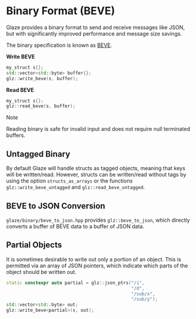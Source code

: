 # Binary Format (BEVE)

Glaze provides a binary format to send and receive messages like JSON, but with significantly improved performance and message size savings.

The binary specification is known as [BEVE](https://github.com/beve-org/beve).

**Write BEVE**

```c++
my_struct s{};
std::vector<std::byte> buffer{};
glz::write_beve(s, buffer);
```

**Read BEVE**

```c++
my_struct s{};
glz::read_beve(s, buffer);
```

> [!NOTE]
>
> Reading binary is safe for invalid input and does not require null terminated buffers.

## Untagged Binary

By default Glaze will handle structs as tagged objects, meaning that keys will be written/read. However, structs can be written/read without tags by using the option `structs_as_arrays` or the functions `glz::write_beve_untagged` and `glz::read_beve_untagged`.

## BEVE to JSON Conversion

`glaze/binary/beve_to_json.hpp` provides `glz::beve_to_json`, which directly converts a buffer of BEVE data to a buffer of JSON data.

## Partial Objects

It is sometimes desirable to write out only a portion of an object. This is permitted via an array of JSON pointers, which indicate which parts of the object should be written out.

```c++
static constexpr auto partial = glz::json_ptrs("/i",
                                               "/d",
                                               "/sub/x",
                                               "/sub/y");
std::vector<std::byte> out;
glz::write_beve<partial>(s, out);
```
